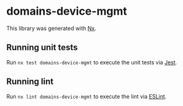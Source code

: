 # domains-device-mgmt

This library was generated with [Nx](https://nx.dev).


## Running unit tests

Run `nx test domains-device-mgmt` to execute the unit tests via [Jest](https://jestjs.io).


## Running lint

Run `nx lint domains-device-mgmt` to execute the lint via [ESLint](https://eslint.org/).

